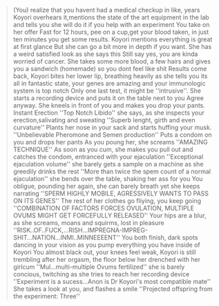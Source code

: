 >(You) realize that you havent had a medical checkup in like, years
>Koyori overhears it,mentions the state of the art equipment in the lab and tells you she will do it if you help with an experiment
>You take on her offer
>Fast for 12 hours, pee on a cup,get your blood taken, in just ten minutes you get some results. Koyori mentions everything is great at first glance
>But she can go a bit more in depth if you want. She has a weird satisfied look as she says this
>Still say yes, you are kinda worried of cancer.
>She takes some more blood, a few hairs and gives you a sandwich (homemade) so you dont feel like shit
>Results come back, Koyori bites her lower lip, breathing heavily as she tells you its all in fantastic state, your genes are amazing and your immunologic system is top notch
>Only one last test, it might be ''intrusive''. She starts a recording device and puts it on the table next to you
>Agree anyway. She kneels in front of you and makes you drop your pants. Instant Erection
>''Top Notch Libido'' she says, as she inspects your erection,salivating and sweating ''Superb lenght, girth and even curvature''
>Plants her nose in your sack and starts huffing your musk. ''Unbelievable Pheromone and Semen production''
>Puts a condom on you and drops her pants
>As you poung her, she screams ''AMAZING TECHNIQUE''
>As soon as you cum, she makes you pull out and catches the condom, entranced with your ejaculation
>''Exceptional ejaculation volume'' she barely gets a sample on a machine as she greedily drinks the rest
>''More than twice the spem count of a normal ejaculation'' she bends over the table, shaking her ass for you
>You obligue, pounding her again, she can barely breath yet she keeps narrating
>''SPERM HIGHLY MOBILE, AGRESSIVELY WANTS TO PASS ON ITS GENES''
>The rest of her clothes go fliying, you keep going 
>''COMBINATION OF FACTORS FORCES OVULATION, MULTIPLE OVUMS MIGHT GET FORCEFULLY RELEASED''
>Your hips are a blur, as she screams, moans and squirms, lost in pleasure
>''RISK..OF..FUCK,...RISH...IMPREGNA-IMPREG-SHIT...NATION...INMI..MINNEEEENT''
>You both finish, dark spots dancing in your vision as you pump everything you have inside of Koyori
> You almost black out, your knees feel weak, Koyori is still trembling after her orgasm, the floor below her drenched with her girlcum
>''Mul...multi-multiple Ovums fertilized'' she is barely concious, twitching as she tries to reach her recording device
>''Experiment is a sucess...Anon is Dr Koyori's most compatible mate''
>She takes a look at you, and flashes a smile
>''Projected offspring from the experiment: Three''